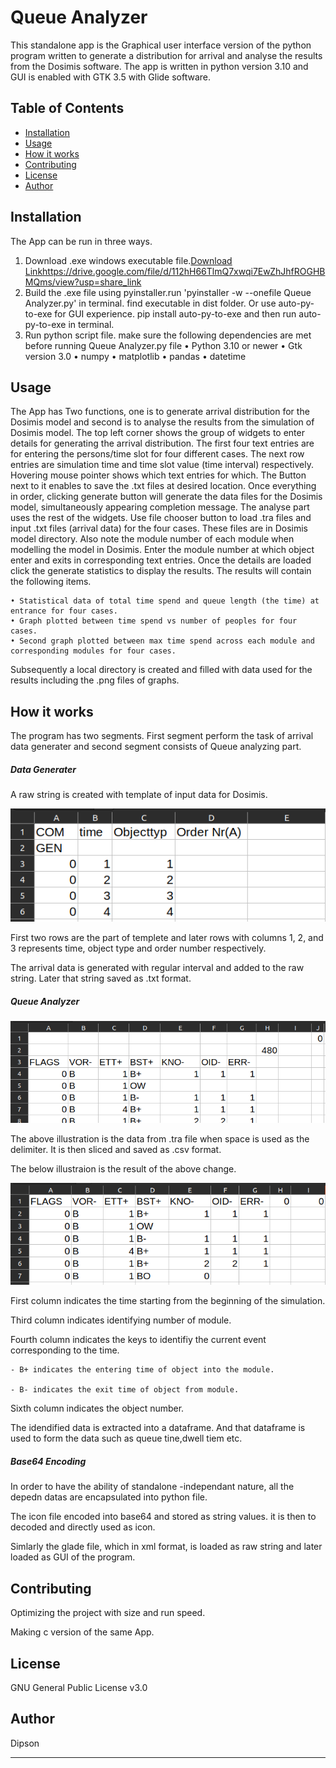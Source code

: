 # Queue Analyzer

This standalone app is the Graphical user interface version of the python program written to generate a distribution for arrival and analyse the results from the Dosimis software. The app is written in python version 3.10 and GUI is enabled with GTK 3.5 with Glide software.

## Table of Contents

- [Installation](#installation)
- [Usage](#usage)
- [How it works](#how-it-works)
- [Contributing](#contributing)
- [License](#license)
- [Author](#author)

## Installation

The App can be run in three ways.

1. Download .exe windows executable file.[Download Link](https://drive.google.com/file/d/112hH66TlmQ7xwqi7EwZhJhfROGHBMQms/view?usp=share_link)https://drive.google.com/file/d/112hH66TlmQ7xwqi7EwZhJhfROGHBMQms/view?usp=share_link
2. Build the .exe file using pyinstaller.run 'pyinstaller -w --onefile Queue Analyzer.py' in terminal.
   find executable in dist folder.
   Or use auto-py-to-exe for GUI experience.
   pip install auto-py-to-exe and then run auto-py-to-exe in terminal.
3. Run python script file.
   make sure the following dependencies are met before running Queue Analyzer.py file
   • Python 3.10 or newer
   • Gtk version 3.0
   • numpy
   • matplotlib
   • pandas
   • datetime

## Usage

The App has Two functions, one is to generate arrival distribution for the Dosimis model and second is to analyse the results from the simulation of Dosimis model.
The top left corner shows the group of widgets to enter details for generating the arrival distribution. The first four text entries are for entering the persons/time slot for four different cases. The next row entries are simulation time and time slot value (time interval) respectively. Hovering mouse pointer shows which text entries for which. The Button next to it enables to save the .txt files at desired location. Once everything in order, clicking generate button will generate the data files for the Dosimis model, simultaneously appearing completion message.
The analyse part uses the rest of the widgets. Use file chooser button to load .tra files and input .txt files (arrival data) for the four cases. These files are in Dosimis model directory. Also note the module number of each module when modelling the model in Dosimis. Enter the module number at which object enter and exits in corresponding text entries. Once the details are loaded click the generate statistics to display the results.
The results will contain the following items.

    • Statistical data of total time spend and queue length (the time) at entrance for four cases.
    • Graph plotted between time spend vs number of peoples for four cases.
    • Second graph plotted between max time spend across each module and corresponding modules for four cases.

Subsequently a local directory is created and filled with data used for the results including the .png files of graphs.

## How it works

The program has two segments. First segment perform the task of arrival data generater and second segment consists of Queue analyzing part.

##### Data Generater

A raw string is created with template of input data for Dosimis.

![Alt text](image/readme/1683685484731.png)

First two rows are the part of templete and later rows with columns 1, 2, and 3 represents time, object type and order number respectively.

The arrival data is generated with regular interval and added to the raw string. Later that string saved as .txt format.

##### Queue Analyzer

![Alt text](image/readme/1683686296907.png)

The above illustration is the data from .tra file when space is used as the delimiter. It is then sliced and saved as .csv format.

The below illustraion is the result of the above change.

![Alt text](image/readme/1683686156741.png)

First column indicates the time starting from the beginning of the simulation.

Third column indicates identifying number of module.

Fourth column indicates the keys to identifiy the current event corresponding to the time.

    - B+ indicates the entering time of object into the module.

    - B- indicates the exit time of object from module.

Sixth column indicates the object number.

The idendified data is extracted into a dataframe. And that dataframe is used to form the data such as queue tine,dwell tiem etc.

##### Base64 Encoding

In order to have the ability of standalone -independant nature, all the depedn datas are encapsulated into python file.

The icon file encoded into base64 and stored as string values. it is then to decoded and directly used as icon.

Simlarly the glade file, which in xml format, is loaded as raw string and later loaded as GUI of the program.

## Contributing

Optimizing the project with size and run speed.

Making c version of the same App.

## License

GNU General Public License v3.0

## Author

Dipson

---
